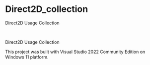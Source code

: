 # Direct2D_collection

Direct2D Usage Collection

<br />

Direct2D Usage Collection

This project was built with Visual Studio 2022 Community Edition on Windows 11 platform.

